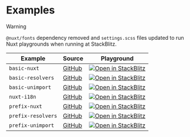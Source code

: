 # Examples

> [!WARNING]
> `@nuxt/fonts` dependency removed and `settings.scss` files updated to run Nuxt playgrounds when running at StackBlitz.

| Example            | Source                                                                                          | Playground                                                                                                                                                                                 |
|--------------------|-------------------------------------------------------------------------------------------------|--------------------------------------------------------------------------------------------------------------------------------------------------------------------------------------------|
| `basic-nuxt`       | [GitHub](https://github.com/userquin/unvuetify-monorepo/blob/main/playgrounds/basic-nuxt)       | [![Open in StackBlitz](https://developer.stackblitz.com/img/open_in_stackblitz.svg)](https://stackblitz.com/fork/github/userquin/unvuetify-monorepo/tree/main/playgrounds/basic-nuxt)      |
| `basic-resolvers`  | [GitHub](https://github.com/userquin/unvuetify-monorepo/blob/main/playgrounds/basic-resolvers)  | [![Open in StackBlitz](https://developer.stackblitz.com/img/open_in_stackblitz.svg)](https://stackblitz.com/fork/github/userquin/unvuetify-monorepo/tree/main/playgrounds/basic-resolvers) |
| `basic-unimport`   | [GitHub](https://github.com/userquin/unvuetify-monorepo/blob/main/playgrounds/basic-unimport)   | [![Open in StackBlitz](https://developer.stackblitz.com/img/open_in_stackblitz.svg)](https://stackblitz.com/fork/github/userquin/unvuetify-monorepo/tree/main/playgrounds/basic-unimport)  |
| `nuxt-i18n`        | [GitHub](https://github.com/userquin/unvuetify-monorepo/blob/main/playgrounds/nuxt-i18n)        | [![Open in StackBlitz](https://developer.stackblitz.com/img/open_in_stackblitz.svg)](https://stackblitz.com/fork/github/userquin/unvuetify-monorepo/tree/main/playgrounds/nuxt-i18n)       |
| `prefix-nuxt`      | [GitHub](https://github.com/userquin/unvuetify-monorepo/blob/main/playgrounds/prefix-nuxt)      | [![Open in StackBlitz](https://developer.stackblitz.com/img/open_in_stackblitz.svg)](https://stackblitz.com/fork/github/userquin/unvuetify-monorepo/tree/main/playgrounds/prefix-nuxt)     |
| `prefix-resolvers` | [GitHub](https://github.com/userquin/unvuetify-monorepo/blob/main/playgrounds/prefix-resolvers) | [![Open in StackBlitz](https://developer.stackblitz.com/img/open_in_stackblitz.svg)](https://stackblitz.com/fork/github/userquin/unvuetify-monorepo/tree/main/playgrounds/prefix-resolvers) |
| `prefix-unimport`  | [GitHub](https://github.com/userquin/unvuetify-monorepo/blob/main/playgrounds/prefix-unimport)  | [![Open in StackBlitz](https://developer.stackblitz.com/img/open_in_stackblitz.svg)](https://stackblitz.com/fork/github/userquin/unvuetify-monorepo/tree/main/playgrounds/prefix-unimport) |
